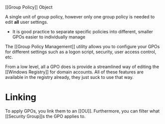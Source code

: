 [[Group Policy]] Object

A single unit of group policy, however only one group policy is needed to edit **all** user settings.
- It is good practice to separate specific policies into different, smaller GPOs easier to individually manage

The [[Group Policy Management]] utility allows you to configure your GPOs for different settings such as a logon script, security, user access control, etc.

From a low level, all a GPO does is provide a streamlined way of editing the [[Windows Registry]] for domain accounts.
	All of these features are available in the registry already, they just suck to use that way.

# Linking
To apply GPOs, you link them to an [[OU]]. Furthermore, you can filter what [[Security Group]]s the GPO applies to.